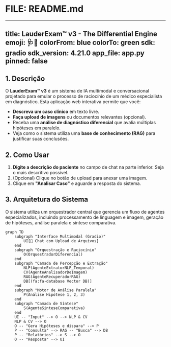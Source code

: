 # FILE: README.md

---
title: LauderExam™ v3 - The Differential Engine
emoji: 🩺🧠
colorFrom: blue
colorTo: green
sdk: gradio
sdk_version: 4.21.0
app_file: app.py
pinned: false
---

## 1. Descrição

O **LauderExam™ v3** é um sistema de IA multimodal e conversacional projetado para emular o processo de raciocínio de um médico especialista em diagnóstico. Esta aplicação web interativa permite que você:

-   **Descreva um caso clínico** em texto livre.
-   **Faça upload de imagens** ou documentos relevantes (opcional).
-   Receba uma **análise de diagnóstico diferencial** que avalia múltiplas hipóteses em paralelo.
-   Veja como o sistema utiliza uma **base de conhecimento (RAG)** para justificar suas conclusões.

## 2. Como Usar

1.  **Digite a descrição do paciente** no campo de chat na parte inferior. Seja o mais descritivo possível.
2.  (Opcional) Clique no botão de upload para anexar uma imagem.
3.  Clique em **"Analisar Caso"** e aguarde a resposta do sistema.

## 3. Arquitetura do Sistema

O sistema utiliza um orquestrador central que gerencia um fluxo de agentes especializados, incluindo processamento de linguagem e imagem, geração de hipóteses, análise paralela e síntese comparativa.

```mermaid
graph TD
    subgraph "Interface Multimodal (Gradio)"
        UI[💬 Chat com Upload de Arquivos]
    end
    subgraph "Orquestração e Raciocínio"
        O(OrquestradorDiferencial)
    end
    subgraph "Camada de Percepção e Extração"
        NLP(AgenteExtratorNLP_Temporal)
        CV(AgenteAnalisadorDeImagem)
        RAG(AgenteRecuperadorRAG)
        DB[(fa:fa-database Vector DB)]
    end
    subgraph "Motor de Análise Paralela"
        P(Análise Hipótese 1, 2, 3)
    end
    subgraph "Camada de Síntese"
        S(AgenteSinteseComparativa)
    end
    UI -- "Input" --> O --> NLP & CV
    NLP & CV --> O
    O -- "Gera Hipóteses e dispara" --> P
    P -- "Consulta" --> RAG -- "Busca" --> DB
    P -- "Relatórios" --> S --> O
    O -- "Resposta" --> UI
